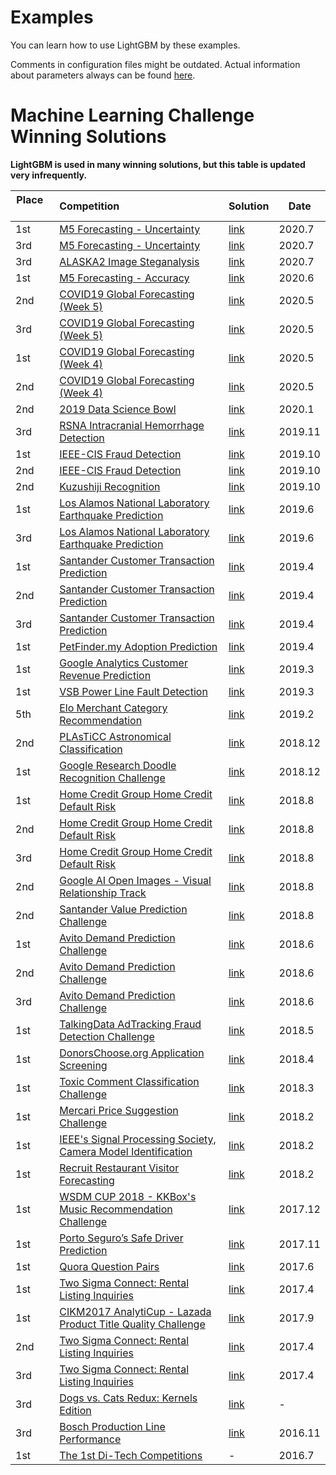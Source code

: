 Examples
========

You can learn how to use LightGBM by these examples.

Comments in configuration files might be outdated. Actual information about parameters always can be found [here](https://github.com/microsoft/LightGBM/blob/master/docs/Parameters.rst).

Machine Learning Challenge Winning Solutions
============================================

**LightGBM is used in many winning solutions, but this table is updated very infrequently.**

| Place         | Competition   | Solution  | Date |
| ------------- |:------------- | --------- | -----|
|1st      | [M5 Forecasting - Uncertainty](https://www.kaggle.com/c/m5-forecasting-uncertainty) | [link](https://www.kaggle.com/c/m5-forecasting-uncertainty/discussion/163368) | 2020.7 |
|3rd      | [M5 Forecasting - Uncertainty](https://www.kaggle.com/c/m5-forecasting-uncertainty) | [link](https://www.kaggle.com/competitions/m5-forecasting-uncertainty/writeups/ouranos-3rd-place-solution) | 2020.7 |
|3rd      | [ALASKA2 Image Steganalysis](https://www.kaggle.com/c/alaska2-image-steganalysis) | [link](https://www.kaggle.com/competitions/alaska2-image-steganalysis/writeups/kaizaburochubachi-3rd-place-solution) | 2020.7 |
|1st      | [M5 Forecasting - Accuracy](https://www.kaggle.com/c/m5-forecasting-accuracy) | [link](https://www.kaggle.com/competitions/m5-forecasting-accuracy/writeups/yeonjun-in-stu-1st-place-solution) | 2020.6 |
|2nd      | [COVID19 Global Forecasting (Week 5)](https://www.kaggle.com/c/covid19-global-forecasting-week-5) | [link](https://www.kaggle.com/competitions/covid19-global-forecasting-week-5/writeups/kaz-some-ml-a-lot-of-judgement-and-luck) | 2020.5 |
|3rd      | [COVID19 Global Forecasting (Week 5)](https://www.kaggle.com/c/covid19-global-forecasting-week-5) | [link](https://www.kaggle.com/c/covid19-global-forecasting-week-5/discussion/143029) | 2020.5 |
|1st      | [COVID19 Global Forecasting (Week 4)](https://www.kaggle.com/c/covid19-global-forecasting-week-4) | [link](https://www.kaggle.com/c/covid19-global-forecasting-week-5/discussion/154804) | 2020.5 |
|2nd      | [COVID19 Global Forecasting (Week 4)](https://www.kaggle.com/c/covid19-global-forecasting-week-4) | [link](https://www.kaggle.com/c/covid19-global-forecasting-week-5/discussion/144081) | 2020.5 |
|2nd      | [2019 Data Science Bowl](https://www.kaggle.com/c/data-science-bowl-2019) | [link](https://www.kaggle.com/competitions/data-science-bowl-2019/writeups/fuson-2nd-place-solution) | 2020.1 |
| 3rd     | [RSNA Intracranial Hemorrhage Detection](https://www.kaggle.com/c/rsna-intracranial-hemorrhage-detection) | [link](https://www.kaggle.com/competitions/rsna-intracranial-hemorrhage-detection/writeups/takuoko-3rd-place-solution-become-gm-updated-with-) | 2019.11 |
| 1st     | [IEEE-CIS Fraud Detection](https://www.kaggle.com/c/ieee-fraud-detection) | [link](https://www.kaggle.com/competitions/ieee-fraud-detection/writeups/fraudsquad-1st-place-solution-part-2) | 2019.10 |
| 2nd     | [IEEE-CIS Fraud Detection](https://www.kaggle.com/c/ieee-fraud-detection) | [link](https://www.kaggle.com/competitions/ieee-fraud-detection/writeups/2-uncles-and-3-puppies-2nd-solution-cpmp-view) | 2019.10 |
| 2nd     | [Kuzushiji Recognition](https://www.kaggle.com/c/kuzushiji-recognition) | [link](https://www.kaggle.com/c/kuzushiji-recognition/discussion/112712) | 2019.10 |
| 1st     | [Los Alamos National Laboratory Earthquake Prediction](https://www.kaggle.com/c/LANL-Earthquake-Prediction) | [link](https://www.kaggle.com/competitions/LANL-Earthquake-Prediction/writeups/the-zoo-1st-place-solution) | 2019.6 |
| 3rd     | [Los Alamos National Laboratory Earthquake Prediction](https://www.kaggle.com/c/LANL-Earthquake-Prediction) | [link](https://www.kaggle.com/competitions/LANL-Earthquake-Prediction/writeups/character-ranking-3rd-place-memo) | 2019.6 |
| 1st     | [Santander Customer Transaction Prediction](https://www.kaggle.com/c/santander-customer-transaction-prediction) | [link](https://www.kaggle.com/competitions/santander-customer-transaction-prediction/writeups/wizardry-1-solution) | 2019.4 |
| 2nd     | [Santander Customer Transaction Prediction](https://www.kaggle.com/c/santander-customer-transaction-prediction) | [link](https://www.kaggle.com/competitions/santander-customer-transaction-prediction/writeups/2nd-place-solution) | 2019.4 |
| 3rd     | [Santander Customer Transaction Prediction](https://www.kaggle.com/c/santander-customer-transaction-prediction) | [link](https://www.kaggle.com/competitions/santander-customer-transaction-prediction/writeups/rock-physics-science-3rd-place-solution-summary-an) | 2019.4 |
| 1st     | [PetFinder.my Adoption Prediction](https://www.kaggle.com/c/petfinder-adoption-prediction) | [link](https://www.kaggle.com/competitions/petfinder-adoption-prediction/writeups/kaggler-ja-wodori-1st-place-solution-summary) | 2019.4 |
| 1st     | [Google Analytics Customer Revenue Prediction](https://www.kaggle.com/c/ga-customer-revenue-prediction) | [link](https://www.kaggle.com/competitions/ga-customer-revenue-prediction/writeups/ml-keksika-winning-solution-link-to-kernel-inside) | 2019.3  |
| 1st     | [VSB Power Line Fault Detection](https://www.kaggle.com/c/vsb-power-line-fault-detection) | [link](https://www.kaggle.com/competitions/vsb-power-line-fault-detection/writeups/mark4h-overview-of-1st-place-solution) | 2019.3 |
| 5th     | [Elo Merchant Category Recommendation](https://www.kaggle.com/c/elo-merchant-category-recommendation) | [link](https://www.kaggle.com/competitions/elo-merchant-category-recommendation/writeups/evgeny-patekha-5-solution) | 2019.2 |
| 2nd     | [PLAsTiCC Astronomical Classification](https://www.kaggle.com/c/PLAsTiCC-2018) | [link](https://www.kaggle.com/competitions/PLAsTiCC-2018/writeups/mike-silogram-2nd-place-solution-notes) | 2018.12 |
| 1st     | [Google Research Doodle Recognition Challenge](https://www.kaggle.com/c/quickdraw-doodle-recognition) | [link](https://www.kaggle.com/competitions/quickdraw-doodle-recognition/writeups/ods-ai-pablos-1st-place-solution) | 2018.12 |
| 1st     | [Home Credit Group Home Credit Default Risk](https://www.kaggle.com/c/home-credit-default-risk) | [link](https://www.kaggle.com/competitions/home-credit-default-risk/writeups/home-aloan-1st-place-solution) | 2018.8 |
| 2nd     | [Home Credit Group Home Credit Default Risk](https://www.kaggle.com/c/home-credit-default-risk) | [link](https://www.kaggle.com/competitions/home-credit-default-risk/writeups/ikiri-ds-2nd-place-solution-team-ikiri-ds) | 2018.8 |
| 3rd     | [Home Credit Group Home Credit Default Risk](https://www.kaggle.com/c/home-credit-default-risk) | [link](https://www.kaggle.com/competitions/home-credit-default-risk/writeups/alijs-evgeny-3rd-place-solution) | 2018.8 |
| 2nd     | [Google AI Open Images - Visual Relationship Track](https://www.kaggle.com/c/google-ai-open-images-visual-relationship-track) | [link](https://www.kaggle.com/competitions/google-ai-open-images-visual-relationship-track/writeups/tito-brief-summary-of-2nd-place) | 2018.8 |
| 2nd     | [Santander Value Prediction Challenge](https://www.kaggle.com/c/santander-value-prediction-challenge) | [link](https://www.kaggle.com/competitions/santander-value-prediction-challenge/writeups/adilism-2nd-place-solution-overview) | 2018.8 |
| 1st     | [Avito Demand Prediction Challenge](https://www.kaggle.com/c/avito-demand-prediction) | [link](https://www.kaggle.com/competitions/avito-demand-prediction/writeups/dance-with-ensemble-dance-with-ensemble-sharing-th) | 2018.6 |
| 2nd     | [Avito Demand Prediction Challenge](https://www.kaggle.com/c/avito-demand-prediction) | [link](https://www.kaggle.com/competitions/avito-demand-prediction/writeups/song-and-dance-ensemble-second-place-solution) | 2018.6 |
| 3rd     | [Avito Demand Prediction Challenge](https://www.kaggle.com/c/avito-demand-prediction) | [link](https://www.kaggle.com/competitions/avito-demand-prediction/writeups/superanova-3-place-solution) | 2018.6 |
| 1st     | [TalkingData AdTracking Fraud Detection Challenge](https://www.kaggle.com/c/talkingdata-adtracking-fraud-detection) | [link](https://www.kaggle.com/competitions/talkingdata-adtracking-fraud-detection/writeups/flowlight-komaki-shuffle-1st-place-solution)| 2018.5 |
| 1st     | [DonorsChoose.org Application Screening](https://www.kaggle.com/c/donorschoose-application-screening)| [link](https://www.kaggle.com/shadowwarrior/1st-place-solution/notebook) | 2018.4 |
| 1st     | [Toxic Comment Classification Challenge](https://www.kaggle.com/c/jigsaw-toxic-comment-classification-challenge)| [link](https://www.kaggle.com/competitions/jigsaw-toxic-comment-classification-challenge/writeups/toxic-crusaders-1st-place-solution-overview) | 2018.3 |
| 1st     | [Mercari Price Suggestion Challenge](https://www.kaggle.com/c/mercari-price-suggestion-challenge) | [link](https://www.kaggle.com/competitions/mercari-price-suggestion-challenge/writeups/pawe-and-konstantin-1st-place-solution) | 2018.2 |
| 1st     | [IEEE's Signal Processing Society, Camera Model Identification](https://www.kaggle.com/c/sp-society-camera-model-identification)| [link](https://www.kaggle.com/competitions/sp-society-camera-model-identification/writeups/ods-ai-stamp-1st-place-solution) | 2018.2 |
| 1st     | [Recruit Restaurant Visitor Forecasting](https://www.kaggle.com/c/recruit-restaurant-visitor-forecasting) | [link](https://www.kaggle.com/competitions/recruit-restaurant-visitor-forecasting/writeups/pppp-solution-public-0-471-private-0-505) | 2018.2|
| 1st     | [WSDM CUP 2018 - KKBox's Music Recommendation Challenge](https://www.kaggle.com/c/kkbox-music-recommendation-challenge) | [link](https://www.kaggle.com/competitions/kkbox-music-recommendation-challenge/writeups/bing-bai-a-brief-introduction-to-the-1st-place-sol) | 2017.12 |
| 1st     | [Porto Seguro’s Safe Driver Prediction](https://www.kaggle.com/c/porto-seguro-safe-driver-prediction) | [link](https://www.kaggle.com/competitions/porto-seguro-safe-driver-prediction/writeups/michael-jahrer-1st-place-with-representation-learn) |2017.11 |
| 1st     | [Quora Question Pairs](https://www.kaggle.com/c/quora-question-pairs) | [link](https://www.kaggle.com/competitions/quora-question-pairs/writeups/dl-guys-1st-place-solution) | 2017.6 |
| 1st     | [Two Sigma Connect: Rental Listing Inquiries](https://www.kaggle.com/c/two-sigma-connect-rental-listing-inquiries) | [link](https://www.kaggle.com/competitions/two-sigma-connect-rental-listing-inquiries/writeups/plantsgo-my-best-single-model-and-solution) | 2017.4 |
| 1st     | [CIKM2017 AnalytiCup - Lazada Product Title Quality Challenge](https://cikm2017.org/CIKM_AnalytiCup_task3.html) | [link](https://cikm2017.org/download/analytiCup/session3/CIKMAnalytiCup2017_LazadaProductTitleQuality_T3.pdf) | 2017.9 |
| 2nd     | [Two Sigma Connect: Rental Listing Inquiries](https://www.kaggle.com/c/two-sigma-connect-rental-listing-inquiries) | [link](https://www.kaggle.com/competitions/two-sigma-connect-rental-listing-inquiries/writeups/faron-2nd-place-solution) | 2017.4 |
| 3rd     | [Two Sigma Connect: Rental Listing Inquiries](https://www.kaggle.com/c/two-sigma-connect-rental-listing-inquiries) | [link](https://www.kaggle.com/competitions/two-sigma-connect-rental-listing-inquiries/writeups/little-boat-3rd-place-solution-summary) | 2017.4 |
| 3rd     | [Dogs vs. Cats Redux: Kernels Edition](https://www.kaggle.com/c/dogs-vs-cats-redux-kernels-edition) | [link](https://medium.com/kaggle-blog/dogs-vs-cats-redux-playground-competition-3rd-place-interview-marco-lugo-74893739b10f) | - |
| 3rd     | [Bosch Production Line Performance](https://www.kaggle.com/c/bosch-production-line-performance) | [link](https://www.kaggle.com/competitions/bosch-production-line-performance/writeups/data-property-avengers-3-place-solution) | 2016.11 |
| 1st     | [The 1st Di-Tech Competitions](http://web.archive.org/web/20170311212917/http://research.xiaojukeji.com/competition/main.action?competitionId=DiTech2016) | - | 2016.7 |
